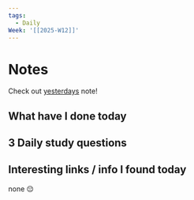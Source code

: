 ```yaml
---
tags:
  - Daily
Week: '[[2025-W12]]'
---
```

# Notes
Check out [yesterdays](2025-03-17) note!
## What have I done today
## 3 Daily study questions

## Interesting links / info I found today
none 😔